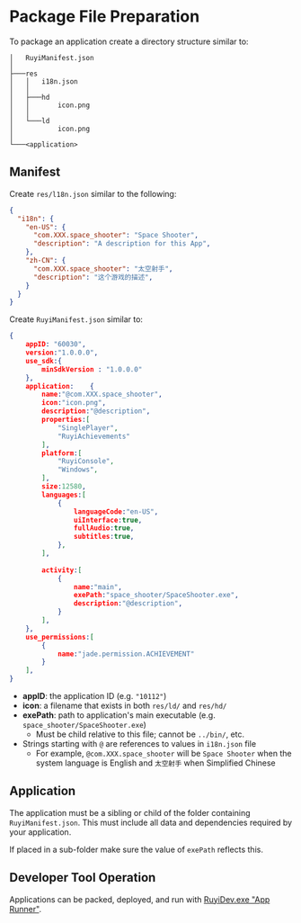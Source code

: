 # Package File Preparation

To package an application create a directory structure similar to:
```
│   RuyiManifest.json
│
├───res
│   │   i18n.json
│   │
│   ├───hd
│   │       icon.png
│   │
│   └───ld
│           icon.png
│
└───<application>
```

## Manifest

Create `res/l18n.json` similar to the following:
```json
{
  "i18n": {
    "en-US": {
      "com.XXX.space_shooter": "Space Shooter",
      "description": "A description for this App",
    },
    "zh-CN": {
      "com.XXX.space_shooter": "太空射手",
      "description": "这个游戏的描述",
    }
  }
}
```

Create `RuyiManifest.json` similar to:
```json
{
	appID: "60030",
	version:"1.0.0.0",
	use_sdk:{
		minSdkVersion : "1.0.0.0"
	},
	application:	{
		name:"@com.XXX.space_shooter",
		icon:"icon.png",
		description:"@description",
		properties:[
			"SinglePlayer",
			"RuyiAchievements"
		],
		platform:[
			"RuyiConsole",
			"Windows",
		],
		size:12580,
		languages:[
			{
				languageCode:"en-US",
				uiInterface:true,
				fullAudio:true,
				subtitles:true,
			},
		],
		
		activity:[
			{
				name:"main",
				exePath:"space_shooter/SpaceShooter.exe",
				description:"@description",
			}
		],
	},
	use_permissions:[
		{
			name:"jade.permission.ACHIEVEMENT"
		}
	],
}
```
- __appID__: the application ID (e.g. `"10112"`)
- __icon__: a filename that exists in both `res/ld/` and `res/hd/`
- __exePath__: path to application's main executable (e.g. `space_shooter/SpaceShooter.exe`)
    - Must be child relative to this file; cannot be `../bin/`, etc.
- Strings starting with `@` are references to values in `i18n.json` file
    - For example, `@com.XXX.space_shooter` will be `Space Shooter` when the system language is English and `太空射手` when Simplified Chinese


## Application

The application must be a sibling or child of the folder containing `RuyiManifest.json`.  This must include all data and dependencies required by your application.

If placed in a sub-folder make sure the value of `exePath` reflects this.


## Developer Tool Operation

Applications can be packed, deployed, and run with [RuyiDev.exe "App Runner"](../topics/devtool#app-runner).
